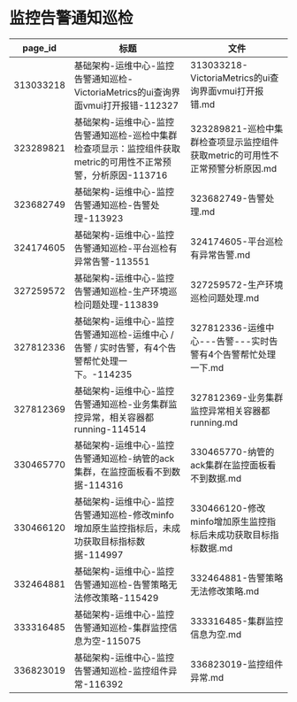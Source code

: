 # 监控告警通知巡检

| page_id | 标题 | 文件 |
|---|---|---|
| 313033218 | 基础架构-运维中心-监控告警通知巡检-VictoriaMetrics的ui查询界面vmui打开报错-112327 | 313033218-VictoriaMetrics的ui查询界面vmui打开报错.md |
| 323289821 | 基础架构-运维中心-监控告警通知巡检-巡检中集群检查项显示：监控组件获取metric的可用性不正常预警，分析原因-113716 | 323289821-巡检中集群检查项显示监控组件获取metric的可用性不正常预警分析原因.md |
| 323682749 | 基础架构-运维中心-监控告警通知巡检-告警处理-113923 | 323682749-告警处理.md |
| 324174605 | 基础架构-运维中心-监控告警通知巡检-平台巡检有异常告警-113551 | 324174605-平台巡检有异常告警.md |
| 327259572 | 基础架构-运维中心-监控告警通知巡检-生产环境巡检问题处理-113839 | 327259572-生产环境巡检问题处理.md |
| 327812336 | 基础架构-运维中心-监控告警通知巡检-运维中心 / 告警 / 实时告警，有4个告警帮忙处理一下。-114235 | 327812336-运维中心---告警---实时告警有4个告警帮忙处理一下.md |
| 327812369 | 基础架构-运维中心-监控告警通知巡检-业务集群监控异常，相关容器都running-114514 | 327812369-业务集群监控异常相关容器都running.md |
| 330465770 | 基础架构-运维中心-监控告警通知巡检-纳管的ack集群，在监控面板看不到数据-114316 | 330465770-纳管的ack集群在监控面板看不到数据.md |
| 330466120 | 基础架构-运维中心-监控告警通知巡检-修改minfo增加原生监控指标后，未成功获取目标指标数据-114997 | 330466120-修改minfo增加原生监控指标后未成功获取目标指标数据.md |
| 332464881 | 基础架构-运维中心-监控告警通知巡检-告警策略无法修改策略-115429 | 332464881-告警策略无法修改策略.md |
| 333316485 | 基础架构-运维中心-监控告警通知巡检-集群监控信息为空-115075 | 333316485-集群监控信息为空.md |
| 336823019 | 基础架构-运维中心-监控告警通知巡检-监控组件异常-116392 | 336823019-监控组件异常.md |
